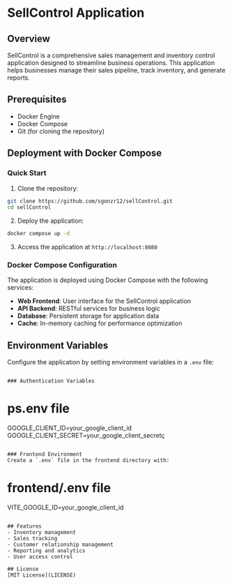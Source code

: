 # SellControl Application

## Overview
SellControl is a comprehensive sales management and inventory control application designed to streamline business operations. This application helps businesses manage their sales pipeline, track inventory, and generate reports.

## Prerequisites
- Docker Engine
- Docker Compose
- Git (for cloning the repository)

## Deployment with Docker Compose

### Quick Start
1. Clone the repository:
```bash
git clone https://github.com/sgonzr12/sellControl.git
cd sellControl
```

2. Deploy the application:
```bash
docker compose up -d
```

3. Access the application at `http://localhost:8080`

### Docker Compose Configuration
The application is deployed using Docker Compose with the following services:

- **Web Frontend**: User interface for the SellControl application
- **API Backend**: RESTful services for business logic
- **Database**: Persistent storage for application data
- **Cache**: In-memory caching for performance optimization

## Environment Variables
Configure the application by setting environment variables in a `.env` file:

```

### Authentication Variables

```
# ps.env file
GOOGLE_CLIENT_ID=your_google_client_id
GOOGLE_CLIENT_SECRET=your_google_client_secretç
```

### Frontend Environment
Create a `.env` file in the frontend directory with:

```
# frontend/.env file

VITE_GOOGLE_ID=your_google_client_id
```

## Features
- Inventory management
- Sales tracking
- Customer relationship management
- Reporting and analytics
- User access control

## License
[MIT License](LICENSE)